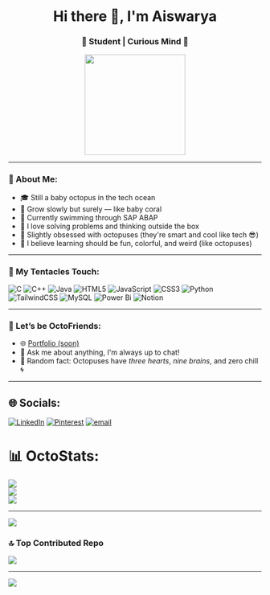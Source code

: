 <h1 align="center">Hi there 👋, I'm Aiswarya</h1>
<h3 align="center">🐙 Student | Curious Mind 🧠</h3>

<p align="center">
  <img src="https://media.giphy.com/media/UoLt6Tm8wlSnWGfSFs/giphy.gif" width="200"/>
</p>

---

### 💜 About Me:
- 🎓 Still a baby octopus in the tech ocean   
- 🌱 Grow slowly but surely — like baby coral
- 🌊 Currently swimming through SAP ABAP
- 🤔 I love solving problems and thinking outside the box  
- 🐙 Slightly obsessed with octopuses (they're smart and cool like tech 😎)
- 🦑 I believe learning should be fun, colorful, and weird (like octopuses)

---

### 🧰 My Tentacles Touch:
![C](https://img.shields.io/badge/c-%2300599C.svg?style=for-the-badge&logo=c&logoColor=white) ![C++](https://img.shields.io/badge/c++-%2300599C.svg?style=for-the-badge&logo=c%2B%2B&logoColor=white) ![Java](https://img.shields.io/badge/java-%23ED8B00.svg?style=for-the-badge&logo=openjdk&logoColor=white) ![HTML5](https://img.shields.io/badge/html5-%23E34F26.svg?style=for-the-badge&logo=html5&logoColor=white) ![JavaScript](https://img.shields.io/badge/javascript-%23323330.svg?style=for-the-badge&logo=javascript&logoColor=%23F7DF1E) ![CSS3](https://img.shields.io/badge/css3-%231572B6.svg?style=for-the-badge&logo=css3&logoColor=white) ![Python](https://img.shields.io/badge/python-3670A0?style=for-the-badge&logo=python&logoColor=ffdd54) ![TailwindCSS](https://img.shields.io/badge/tailwindcss-%2338B2AC.svg?style=for-the-badge&logo=tailwind-css&logoColor=white) ![MySQL](https://img.shields.io/badge/mysql-4479A1.svg?style=for-the-badge&logo=mysql&logoColor=white) ![Power Bi](https://img.shields.io/badge/power_bi-F2C811?style=for-the-badge&logo=powerbi&logoColor=black) ![Notion](https://img.shields.io/badge/Notion-%23000000.svg?style=for-the-badge&logo=notion&logoColor=white)

---

### 💌 Let’s be OctoFriends:
- 🌐 [Portfolio (soon)](https://yourportfolio.com)  
- 💬 Ask me about anything, I'm always up to chat!  
- 🐙 Random fact: Octopuses have *three hearts*, *nine brains*, and zero chill 🌀

---

## 🌐 Socials:
[![LinkedIn](https://img.shields.io/badge/LinkedIn-%230077B5.svg?logo=linkedin&logoColor=white)](https://linkedin.com/in/Aiswarya) [![Pinterest](https://img.shields.io/badge/Pinterest-%23E60023.svg?logo=Pinterest&logoColor=white)](https://pinterest.com/Evlyn713) [![email](https://img.shields.io/badge/Email-D14836?logo=gmail&logoColor=white)](mailto:samalaiswarya0@gmail.com) 


# 📊 OctoStats:
![](https://github-readme-stats.vercel.app/api?username=Aish713&theme=default_repocard&hide_border=true&include_all_commits=false&count_private=false)<br/>
![](https://nirzak-streak-stats.vercel.app/?user=Aish713&theme=default_repocard&hide_border=true)<br/>
![](https://github-readme-stats.vercel.app/api/top-langs/?username=Aish713&theme=default_repocard&hide_border=true&include_all_commits=false&count_private=false&layout=compact)

---
[![](https://visitcount.itsvg.in/api?id=Aish713&icon=0&color=0)](https://visitcount.itsvg.in)


### 🔝 Top Contributed Repo
![](https://github-contributor-stats.vercel.app/api?username=Aish713&limit=5&theme=default_repocard&combine_all_yearly_contributions=true)

---
[![](https://visitcount.itsvg.in/api?id=Aish713&icon=0&color=0)](https://visitcount.itsvg.in)

<!-- Proudly created with GPRM ( https://gprm.itsvg.in ) -->






